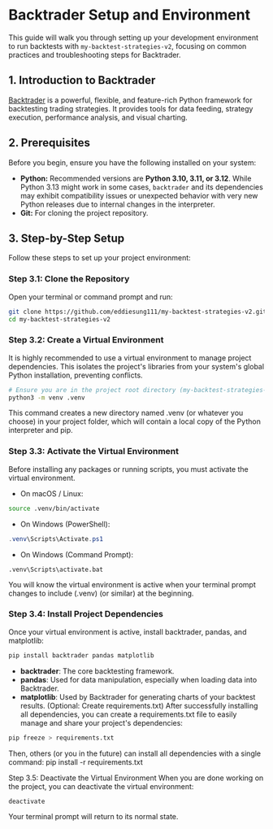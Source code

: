 # Backtrader Setup and Environment

This guide will walk you through setting up your development environment to run backtests with `my-backtest-strategies-v2`, focusing on common practices and troubleshooting steps for Backtrader.

## 1. Introduction to Backtrader

[Backtrader](https://www.backtrader.com/) is a powerful, flexible, and feature-rich Python framework for backtesting trading strategies. It provides tools for data feeding, strategy execution, performance analysis, and visual charting.

## 2. Prerequisites

Before you begin, ensure you have the following installed on your system:

* **Python:** Recommended versions are **Python 3.10, 3.11, or 3.12**. While Python 3.13 might work in some cases, `backtrader` and its dependencies may exhibit compatibility issues or unexpected behavior with very new Python releases due to internal changes in the interpreter.
* **Git:** For cloning the project repository.

## 3. Step-by-Step Setup

Follow these steps to set up your project environment:

### Step 3.1: Clone the Repository

Open your terminal or command prompt and run:

```bash
git clone https://github.com/eddiesung111/my-backtest-strategies-v2.git
cd my-backtest-strategies-v2
```
### Step 3.2: Create a Virtual Environment
It is highly recommended to use a virtual environment to manage project dependencies. This isolates the project's libraries from your system's global Python installation, preventing conflicts.
```bash
# Ensure you are in the project root directory (my-backtest-strategies-v2)
python3 -m venv .venv
```

This command creates a new directory named .venv (or whatever you choose) in your project folder, which will contain a local copy of the Python interpreter and pip.

### Step 3.3: Activate the Virtual Environment
Before installing any packages or running scripts, you must activate the virtual environment.

* On macOS / Linux:
```bash
source .venv/bin/activate
```

* On Windows (PowerShell):
```powershell
.venv\Scripts\Activate.ps1
```

* On Windows (Command Prompt):
```DOS
.venv\Scripts\activate.bat
```
You will know the virtual environment is active when your terminal prompt changes to include (.venv) (or similar) at the beginning.

### Step 3.4: Install Project Dependencies
Once your virtual environment is active, install backtrader, pandas, and matplotlib:

```bash
pip install backtrader pandas matplotlib
```

* **backtrader**: The core backtesting framework.
* **pandas**: Used for data manipulation, especially when loading data into Backtrader.
* **matplotlib**: Used by Backtrader for generating charts of your backtest results.
(Optional: Create requirements.txt)
After successfully installing all dependencies, you can create a requirements.txt file to easily manage and share your project's dependencies:

```bash
pip freeze > requirements.txt
```
Then, others (or you in the future) can install all dependencies with a single command: pip install -r requirements.txt

Step 3.5: Deactivate the Virtual Environment
When you are done working on the project, you can deactivate the virtual environment:

```bash
deactivate
```
Your terminal prompt will return to its normal state.